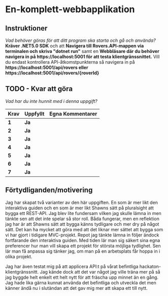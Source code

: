 # En-komplett-webbapplikation

## Instruktioner

*Vad behöver göras för att ditt program ska starta och gå och använda?*
**Kräver .NET5.0 SDK** och att
**Navigera till Rovers.API-mappen via terminalen och skriva "dotnet run"** samt en
**Webbläsare där du behöver navigera in på https://localhost:5001 för att testa klientgränssnittet.** Vill du endast kontrollera API-åtkomstpunkterna så navigera in på **https://localhost:5001/api/rovers eller https://localhost:5001/api/rovers/{roverId}**

## TODO - Kvar att göra

*Vad har du inte hunnit med i denna uppgift?*

 |Krav|Uppfyllt|Egna Kommentarer|
 |---|---|---|
|**1**  |**Ja**| |
|**2**  |**Ja**| |
|**3**  |**Ja**| |
|**4**  |**Ja**| |
|**5**  |**Ja**| |
|**6**  |**Ja**| |
|**7**  |**Ja**| |

## Förtydliganden/motivering
Jag har skapat två varianter av den här uppgiften. En som är mer likt den interaktiva guiden och en som är mer likt Shawns sätt på pluralsight att bygga ett REST-API. Jag blev lite fundersam vilken jag skulle lämna in men tänkte sen att det inte spelar så stor roll. Båda fungerar, men en reflektion jag har är att Shawns sätt att bygga känns tydligare och mer dry på något sätt. Det kan ha mycket att göra med att det liknar mer sättet att bygga som vi har gjort i tidigare MVC-projekt. Repot jag tänkte lämna in följer ändock fortfarande den interaktiva guiden. Med tiden lär man sig säkert sina egna preferencer hur man vill skapa ett projekt för största möjliga tydlighet. Sen lär man få anpassa sig tänker jag, om man på en arbetsplats får hoppa in i olika projekt. 

Jag har även testat mig på att applicera API:t på vårat befintliga hackaton-klientgränssnitt. Jag kände dock att det var något jag ville träna mer på så jag byggde helt enkelt ett helt nytt för att fräscha upp minnet än en gång. Jag hade lika gärna kunnat använda det befintliga och utveckla det men känner ändå nu i slutändan att det gav mig mer att skapa ett till nytt.
